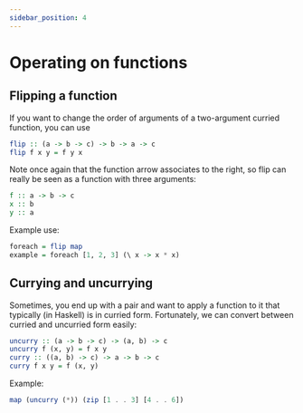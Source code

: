 ```yaml
---
sidebar_position: 4
---
```


# Operating on functions

## Flipping a function

If you want to change the order of arguments of a two-argument
curried function, you can use

```hs
flip :: (a -> b -> c) -> b -> a -> c
flip f x y = f y x
```

Note once again that the function arrow associates to the right, so
flip can really be seen as a function with three arguments:

```hs
f :: a -> b -> c
x :: b
y :: a
```

Example use:

```hs
foreach = flip map
example = foreach [1, 2, 3] (\ x -> x * x)
```

## Currying and uncurrying

Sometimes, you end up with a pair and want to apply a function to it
that typically (in Haskell) is in curried form. Fortunately, we can convert
between curried and uncurried form easily:

```hs
uncurry :: (a -> b -> c) -> (a, b) -> c
uncurry f (x, y) = f x y
curry :: ((a, b) -> c) -> a -> b -> c
curry f x y = f (x, y)
```

Example:

```hs
map (uncurry (*)) (zip [1 . . 3] [4 . . 6])
```
